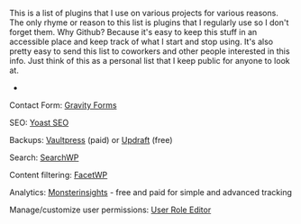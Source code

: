 This is a list of plugins that I use on various projects for various reasons. The only rhyme or reason to this list is plugins that I regularly use so I don't forget them. Why Github? Because it's easy to keep this stuff in an accessible place and keep track of what I start and stop using. It's also pretty easy to send this list to coworkers and other people interested in this info. Just think of this as a personal list that I keep public for anyone to look at.

-

Contact Form: [Gravity Forms](https://www.gravityforms.com/)

SEO: [Yoast SEO](https://wordpress.org/plugins/wordpress-seo/)

Backups: [Vaultpress](https://vaultpress.com/) (paid) or [Updraft](https://updraftplus.com/) (free)

Search: [SearchWP](https://searchwp.com/)

Content filtering: [FacetWP](https://facetwp.com/)

Analytics: [Monsterinsights](https://www.monsterinsights.com/) - free and paid for simple and advanced tracking

Manage/customize user permissions: [User Role Editor](https://wordpress.org/plugins/user-role-editor/)
